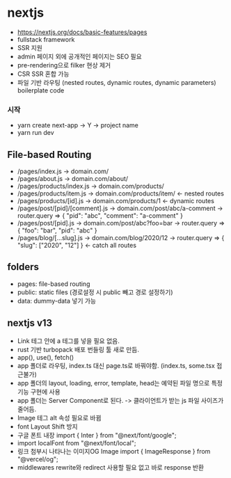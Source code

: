# nextjs

- https://nextjs.org/docs/basic-features/pages
- fullstack framework
- SSR 지원
- admin 페이지 외에 공개적인 페이지는 SEO 필요
- pre-rendering으로 filker 현상 제거
- CSR SSR 혼합 가능
- 파일 기반 라우팅 (nested routes, dynamic routes, dynamic parameters)
  boilerplate code

### 시작

- yarn create next-app -> Y -> project name
- yarn run dev

## File-based Routing

- /pages/index.js -> domain.com/
- /pages/about.js -> domain.com/about/
- /pages/products/index.js -> domain.com/products/
- /pages/products/item.js -> domain.com/products/item/ <- nested routes
- /pages/products/[id].js -> domain.com/products/1 <- dynamic routes
- /pages/post/[pid]/[comment].js -> domain.com/post/abc/a-comment -> router.query => { "pid": "abc", "comment": "a-comment" }
- /pages/post/[pid].js -> domain.com/post/abc?foo=bar -> router.query => { "foo": "bar", "pid": "abc" }
- /pages/blog/[...slug].js -> domain.com/blog/2020/12 -> router.query => { "slug": ["2020", "12"] } <- catch all routes

## folders

- pages: file-based routing
- public: static files (경로설정 시 public 빼고 경로 설정하기)
- data: dummy-data 넣기 가능

## nextjs v13

<!-- https://nextjs.org/blog/next-13 -->

- Link 테그 안에 a 테그를 넣을 필요 없음.
- rust 기반 turbopack 배포 번들링 툴 새로 만듬.
- app(), use(), fetch()
- app 폴더로 라우팅, index.ts 대신 page.ts로 바꿔야함. (index.ts, some.tsx 접근불가)
- app 폴더의 layout, loading, error, template, head는 예약된 파일 명으로 특정 기능 구현에 사용
- app 폴더는 Server Component로 된다. -> 클라이언트가 받는 js 파일 사이즈가 줄어듬.
- Image 테그 alt 속성 필요로 바뀜
- font Layout Shift 방지
- 구글 폰트 내장 import { Inter } from "@next/font/google";
- import localFont from "@next/font/local";
- 링크 첨부시 나타나는 이미지OG Image
  import { ImageResponse } from "@vercel/og";
- middlewares rewrite와 redirect 사용할 필요 없고 바로 response 반환
